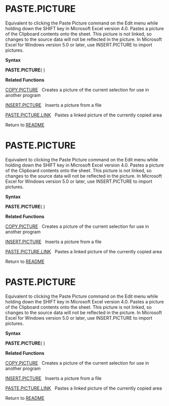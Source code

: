 # PASTE.PICTURE

Equivalent to clicking the Paste Picture command on the Edit menu while
holding down the SHIFT key in Microsoft Excel version 4.0. Pastes a
picture of the Clipboard contents onto the sheet. This picture is not
linked, so changes to the source data will not be reflected in the
picture. In Microsoft Excel for Windows version 5.0 or later, use
INSERT.PICTURE to import pictures.

**Syntax**

**PASTE.PICTURE**( )

**Related Functions**

[COPY.PICTURE](COPY.PICTURE.md)&nbsp;&nbsp;&nbsp;Creates a picture of the current selection
for use in another program

[INSERT.PICTURE](INSERT.PICTURE.md)&nbsp;&nbsp;&nbsp;Inserts a picture from a file

[PASTE.PICTURE.LINK](PASTE.PICTURE.LINK.md)&nbsp;&nbsp;&nbsp;Pastes a linked picture of the
currently copied area



Return to [README](README.md#P)

# PASTE.PICTURE

Equivalent to clicking the Paste Picture command on the Edit menu while
holding down the SHIFT key in Microsoft Excel version 4.0. Pastes a
picture of the Clipboard contents onto the sheet. This picture is not
linked, so changes to the source data will not be reflected in the
picture. In Microsoft Excel for Windows version 5.0 or later, use
INSERT.PICTURE to import pictures.

**Syntax**

**PASTE.PICTURE**( )

**Related Functions**

[COPY.PICTURE](COPY.PICTURE.md)&nbsp;&nbsp;&nbsp;Creates a picture of the current selection
for use in another program

[INSERT.PICTURE](INSERT.PICTURE.md)&nbsp;&nbsp;&nbsp;Inserts a picture from a file

[PASTE.PICTURE.LINK](PASTE.PICTURE.LINK.md)&nbsp;&nbsp;&nbsp;Pastes a linked picture of the
currently copied area



Return to [README](README.md#P)

# PASTE.PICTURE

Equivalent to clicking the Paste Picture command on the Edit menu while
holding down the SHIFT key in Microsoft Excel version 4.0. Pastes a
picture of the Clipboard contents onto the sheet. This picture is not
linked, so changes to the source data will not be reflected in the
picture. In Microsoft Excel for Windows version 5.0 or later, use
INSERT.PICTURE to import pictures.

**Syntax**

**PASTE.PICTURE**( )

**Related Functions**

[COPY.PICTURE](COPY.PICTURE.md)&nbsp;&nbsp;&nbsp;Creates a picture of the current selection
for use in another program

[INSERT.PICTURE](INSERT.PICTURE.md)&nbsp;&nbsp;&nbsp;Inserts a picture from a file

[PASTE.PICTURE.LINK](PASTE.PICTURE.LINK.md)&nbsp;&nbsp;&nbsp;Pastes a linked picture of the
currently copied area



Return to [README](README.md#P)


